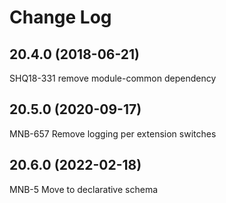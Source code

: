 # Change Log
## 20.4.0 (2018-06-21)
SHQ18-331 remove module-common dependency


## 20.5.0 (2020-09-17)
MNB-657 Remove logging per extension switches


## 20.6.0 (2022-02-18)
MNB-5 Move to declarative schema


